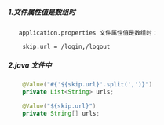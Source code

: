 ##### 1.文件属性值是数组时

```
   application.properties 文件属性值是数组时：

    skip.url = /login,/logout

```

##### 2.java 文件中 

```java
    @Value("#{'${skip.url}'.split(',')}")
    private List<String> urls;

    @Value("${skip.url}")
    private String[] urls;

```


